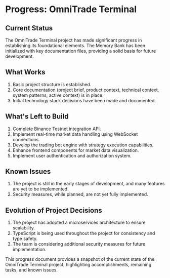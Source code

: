 # Progress: OmniTrade Terminal

## Current Status
The OmniTrade Terminal project has made significant progress in establishing its foundational elements. The Memory Bank has been initialized with key documentation files, providing a solid basis for future development.

## What Works
1. Basic project structure is established.
2. Core documentation (project brief, product context, technical context, system patterns, active context) is in place.
3. Initial technology stack decisions have been made and documented.

## What's Left to Build
1. Complete Binance Testnet integration API.
2. Implement real-time market data handling using WebSocket connections.
3. Develop the trading bot engine with strategy execution capabilities.
4. Enhance frontend components for market data visualization.
5. Implement user authentication and authorization system.

## Known Issues
1. The project is still in the early stages of development, and many features are yet to be implemented.
2. Security measures, while planned, are not yet fully implemented.

## Evolution of Project Decisions
1. The project has adopted a microservices architecture to ensure scalability.
2. TypeScript is being used throughout the project for consistency and type safety.
3. The team is considering additional security measures for future implementation.

This progress document provides a snapshot of the current state of the OmniTrade Terminal project, highlighting accomplishments, remaining tasks, and known issues.
